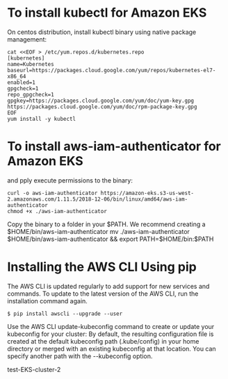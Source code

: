 # To install kubectl for Amazon EKS

On centos distribution,
install kubectl binary using native package management:
```console
cat <<EOF > /etc/yum.repos.d/kubernetes.repo
[kubernetes]
name=Kubernetes
baseurl=https://packages.cloud.google.com/yum/repos/kubernetes-el7-x86_64
enabled=1
gpgcheck=1
repo_gpgcheck=1
gpgkey=https://packages.cloud.google.com/yum/doc/yum-key.gpg https://packages.cloud.google.com/yum/doc/rpm-package-key.gpg
EOF
yum install -y kubectl
```

# To install aws-iam-authenticator for Amazon EKS
and pply execute permissions to the binary:

```console
curl -o aws-iam-authenticator https://amazon-eks.s3-us-west-2.amazonaws.com/1.11.5/2018-12-06/bin/linux/amd64/aws-iam-authenticator
chmod +x ./aws-iam-authenticator
```


Copy the binary to a folder in your $PATH. We recommend creating a $HOME/bin/aws-iam-authenticator 
mv ./aws-iam-authenticator $HOME/bin/aws-iam-authenticator && export PATH=$HOME/bin:$PATH


# Installing the AWS CLI Using pip

The AWS CLI is updated regularly to add support for new services and commands. 
To update to the latest version of the AWS CLI, run the installation command again.
```console
$ pip install awscli --upgrade --user
```

Use the AWS CLI update-kubeconfig command to create or update your kubeconfig for your cluster:
By default, the resulting configuration file is created at the default kubeconfig path (.kube/config) in your home directory or merged with an existing kubeconfig at that location. You can specify another path with the --kubeconfig option.

test-EKS-cluster-2


